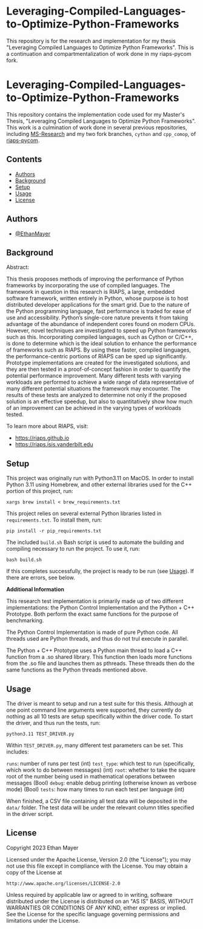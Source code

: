 # Leveraging-Compiled-Languages-to-Optimize-Python-Frameworks
This repository is for the research and implementation for my thesis "Leveraging Compiled Languages to Optimize Python Frameworks". This is a continuation and compartmentalization of work done in my riaps-pycom fork.


# Leveraging-Compiled-Languages-to-Optimize-Python-Frameworks
This repository contains the implementation code used for my Master's Thesis, "Leveraging Compiled Languages to Optimize Python Frameworks". This work is a culmination of work done in several previous repositories, including [MS-Research](https://github.com/EthanMayer/MS-Research) and my two fork branches, `cython` and `cpp_comop`, of [riaps-pycom](https://github.com/EthanMayer/riaps-pycom).


## Contents

* [Authors](#authors)
* [Background](#background)
* [Setup](#setup)
* [Usage](#usage)
* [License](#license)
## Authors

- [@EthanMayer](https://github.com/EthanMayer)


## Background

Abstract:

This thesis proposes methods of improving the performance of Python frameworks by incorporating the use of compiled languages. The framework in question in this research is RIAPS, a large, embedded software framework, written entirely in Python, whose purpose is to host distributed developer applications for the smart grid. Due to the nature of the Python programming language, fast performance is traded for ease of use and accessibility. Python’s single-core nature prevents it from taking advantage of the abundance of independent cores found on modern CPUs. However, novel techniques are investigated to speed up Python frameworks such as this. Incorporating compiled languages, such as Cython or C/C++, is done to determine which is the ideal solution to enhance the performance of frameworks such as RIAPS. By using these faster, compiled languages, the performance-centric portions of RIAPS can be sped up significantly. Prototype implementations are created for the investigated solutions, and they are then tested in a proof-of-concept fashion in order to quantify the potential performance improvement. Many different tests with varying workloads are performed to achieve a wide range of data representative of many different potential situations the framework may encounter. The results of these tests are analyzed to determine not only if the proposed solution is an effective speedup, but also to quantitatively show how much of an improvement can be achieved in the varying types of workloads tested.

To learn more about RIAPS, visit:

* https://riaps.github.io
* https://riaps.isis.vanderbilt.edu

## Setup

This project was originally run with Python3.11 on MacOS. In order to install Python 3.11 using Homebrew, and other external libraries used for the C++ portion of this project, run:

`xargs brew install < brew_requirements.txt`

This project relies on several external Python libraries listed in `requirements.txt`. To install them, run:

`pip install -r pip_requirements.txt`

The included `build.sh` Bash script is used to automate the building and compiling necessary to run the project. To use it, run:

`bash build.sh`

If this completes successfully, the project is ready to be run (see [Usage](#usage)). If there are errors, see below.

**Additional Information**

This research test implementation is primarily made up of two different implementations: the Python Control Implementation and the Python + C++ Prototype. Both perform the exact same functions for the purpose of benchmarking.

The Python Control Implementation is made of pure Python code. All threads used are Python threads, and thus do not trul execute in parallel.

The Python + C++ Prototype uses a Python main thread to load a C++ function from a .so shared library. This function then loads more functions from the .so file and launches them as pthreads. These threads then do the same functions as the Python threads mentioned above.
## Usage

The driver is meant to setup and run a test suite for this thesis. Although at one point command line arguments were supported, they currently do nothing as all 10 tests are setup specifically within the driver code. To start the driver, and thus run the tests, run:

`python3.11 TEST_DRIVER.py`

Within `TEST_DRIVER.py`, many different test parameters can be set. This includes:

`runs`: number of runs per test (int)
`test_type`: which test to run (specifically, which work to do between messages) (int)
`root`: whether to take the square root of the number being used in mathematical operations between messages (Bool)
`debug`: enable debug printing (otherwise known as verbose mode) (Bool)
`tests`: how many times to run each test per language (int)

When finished, a CSV file containing all test data will be deposited in the `data/` folder. The test data will be under the relevant column titles specified in the driver script.

## License

Copyright 2023 Ethan Mayer

Licensed under the Apache License, Version 2.0 (the "License");
you may not use this file except in compliance with the License.
You may obtain a copy of the License at

    http://www.apache.org/licenses/LICENSE-2.0

Unless required by applicable law or agreed to in writing, software
distributed under the License is distributed on an "AS IS" BASIS,
WITHOUT WARRANTIES OR CONDITIONS OF ANY KIND, either express or implied.
See the License for the specific language governing permissions and
limitations under the License.
